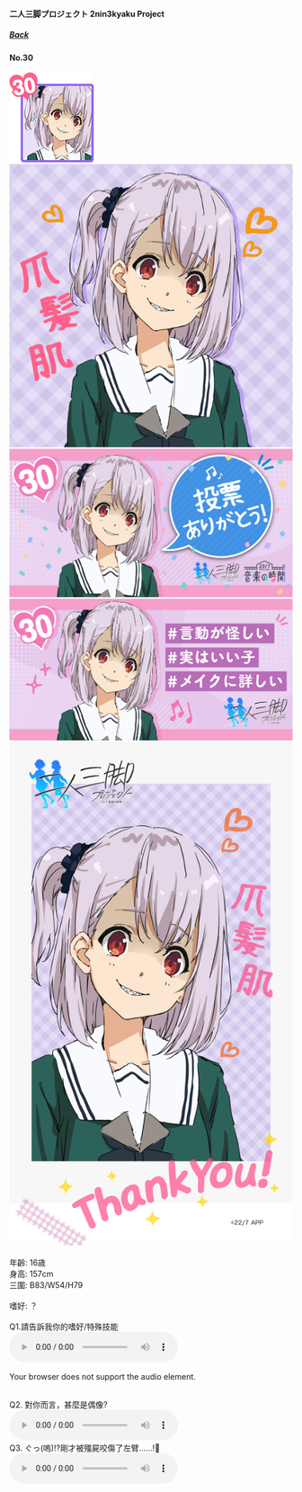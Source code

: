 #### 二人三脚プロジェクト 2nin3kyaku Project
##### [Back](2nin3kyaku_List.md)

#### No.30
<img src="../../../Img/Nanaon/2nin3kyaku/30/30_thumb.png"><br>
<img src="../../../Img/Nanaon/2nin3kyaku/30/30_main.png"><br>
<img src="../../../Img/Nanaon/2nin3kyaku/30/30_thanks.png"><br>
<img src="../../../Img/Nanaon/2nin3kyaku/30/30_desc.png"><br>
<img src="../../../Img/Nanaon/2nin3kyaku/30/30_wallpaper.jpg"><br>
<br>
年齡: 16歳<br>
身高: 157cm<br>
三圍: B83/W54/H79<br>
<br>
嗜好: ？<br>
<br>
Q1.請告訴我你的嗜好/特殊技能<br>
<audio controls="controls">
  <source type="audio/mp3" src="../../../Resources/2nin3kyaku/No30_voice_1.mp3"></source>
  <p>Your browser does not support the audio element.</p>
</audio><br>
Q2. 對你而言，甚麼是偶像? <br>
<audio controls="controls">
  <source type="audio/mp3" src="../../../Resources/2nin3kyaku/No30_voice_2.mp3"></source>
  <p>Your browser does not support the audio element.</p>
</audio><br>
Q3. ぐっ(嗚)!?剛才被殭屍咬傷了左臂……!🧟 <br>
<audio controls="controls">
  <source type="audio/mp3" src="../../../Resources/2nin3kyaku/No30_voice_3.mp3"></source>
  <p>Your browser does not support the audio element.</p>
</audio><br>